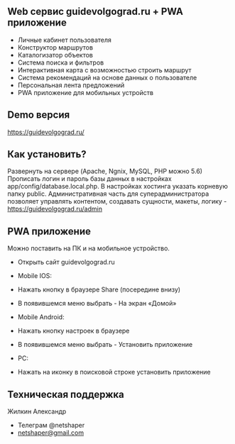 ## Web сервис guidevolgograd.ru + PWA приложение

- Личные кабинет пользователя
- Конструктор маршрутов
- Каталогизатор объектов
- Система поиска и фильтров
- Интерактивная карта с возможностью строить маршрут
- Система рекомендаций на основе данных о пользователе
- Персональная лента предложений
- PWA приложение для мобильных устройств

## Demo версия

https://guidevolgograd.ru/

## Как установить?

Развернуть на сервере (Apache, Ngnix, MySQL, PHP можно 5.6) Прописать логин и пароль базы данных в настройках app/config/database.local.php. В настройках хостинга указать корневую папку public. Административная часть для суперадминистратора позволяет управлять контентом, создавать сущности, макеты, логику - https://guidevolgograd.ru/admin

## PWA приложение

Можно поставить на ПК и на мобильное устройство.
- Открыть сайт guidevolgograd.ru
  
- Mobile IOS:
- Нажать кнопку в браузере Share (посередине внизу)
- В появившемся меню выбрать - На экран «Домой»
  
- Mobile Android:
- Нажать кнопку настроек в браузере
- В появившемся меню выбрать - Установить приложение
  
- PC:
- Нажать на иконку в поисковой строке установить приложение

## Техническая поддержка 

Жилкин Александр 
- Телеграм @netshaper
- netshaper@gmail.com
